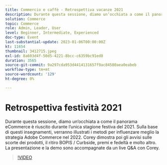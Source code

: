 ```yaml
---
title: Commercio e caffè - Retrospettiva vacanze 2021
description: Durante questa sessione, diamo un’occhiata a come il panorama eCommerce è riuscito durante l’unica stagione festiva del 2021. Sulla base di questi insegnamenti, verranno illustrati i metodi per influenzare meglio la strategia Adobe Commerce nel 2022. Corey dimostra poi gli avvisi sulle scorte dei prodotti, il ritiro BOPIS / Curbside, premi e fedeltà e molto altro. La presentazione e la demo sono accompagnate da un live Q&A con Corey.
solution: Commerce
topic: Commerce
role: Admin, Leader, User
level: Beginner, Intermediate, Experienced
doc-type: Event
last-substantial-update: 2023-01-06T00:00:00Z
kt: 11654
thumbnail: 3412715.jpeg
exl-id: 8a603d4f-50d5-4221-8bcc-c6359bc91ed8
duration: 3565
source-git-commit: 9a297cda953d4414131657f9ac84580aea0eabeb
workflow-type: tm+mt
source-wordcount: '129'
ht-degree: 0%

---
```


# Retrospettiva festività 2021

Durante questa sessione, diamo un’occhiata a come il panorama eCommerce è riuscito durante l’unica stagione festiva del 2021. Sulla base di questi insegnamenti, verranno illustrati i metodi per influenzare meglio la strategia Adobe Commerce nel 2022. Corey dimostra poi gli avvisi sulle scorte dei prodotti, il ritiro BOPIS / Curbside, premi e fedeltà e molto altro. La presentazione e la demo sono accompagnate da un live Q&amp;A con Corey.

>[!VIDEO](https://video.tv.adobe.com/v/3412715/?quality=12&learn=on)
